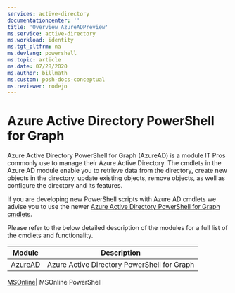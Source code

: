 ```yaml
---
services: active-directory
documentationcenter: ''
title: 'Overview AzureADPreview'
ms.service: active-directory
ms.workload: identity
ms.tgt_pltfrm: na
ms.devlang: powershell
ms.topic: article
ms.date: 07/28/2020
ms.author: billmath
ms.custom: posh-docs-conceptual
ms.reviewer: rodejo
---
```

# Azure Active Directory PowerShell for Graph

Azure Active Directory PowerShell for Graph (AzureAD) is a module IT Pros commonly use to manage their Azure Active Directory. The cmdlets in the Azure AD module enable you to retrieve data from the directory, create new objects in the directory, update existing objects, remove objects, as well as configure the directory and its features.

If you are developing new PowerShell scripts with Azure AD cmdlets we advise you to use the newer [Azure Active Directory PowerShell for Graph cmdlets](/powershell/module/azuread?view=azureadps-2.0). 

Please refer to the below detailed description of the modules for a full list of the cmdlets and functionality.


Module | Description
------ | -----------
[AzureAD](/powershell/module/azuread?view=azureadps-2.0) | Azure Active Directory PowerShell for Graph

[MSOnline](/powershell/module/msonline?view=azureadps-1.0)| MSOnline PowerShell

